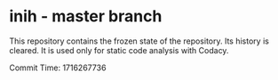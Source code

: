 # inih - master branch

This repository contains the frozen state of the repository.
Its history is cleared. It is used only for static code
analysis with Codacy.

Commit Time: 1716267736